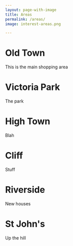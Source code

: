 ```yaml
---
layout: page-with-image
title: Areas
permalink: /areas/
image: interest-areas.png

---
```


# Old Town
This is the main shopping area

# Victoria Park
The park

# High Town
Blah

# Cliff
Stuff

# Riverside
New houses

# St John's
Up the hill
